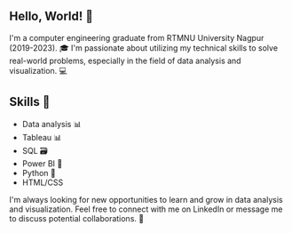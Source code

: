 ## Hello, World! 👋
I'm a computer engineering graduate from RTMNU University Nagpur (2019-2023). 🎓 I'm passionate about utilizing my technical skills to solve real-world problems, especially in the field of data analysis and visualization. 💻

## Skills 🚀
*   Data analysis 📊
*   Tableau 📊 
*   SQL 🗃️
*   Power BI 🔋
*   Python 🐍
*    HTML/CSS
  
I'm always looking for new opportunities to learn and grow in data analysis and visualization. Feel free to connect with me on LinkedIn or message me to discuss potential collaborations. 🤝

<!---
harshali-2001/harshali-2001 is a ✨ special ✨ repository because its `README.md` (this file) appears on your GitHub profile.
You can click the Preview link to take a look at your changes.
--->
